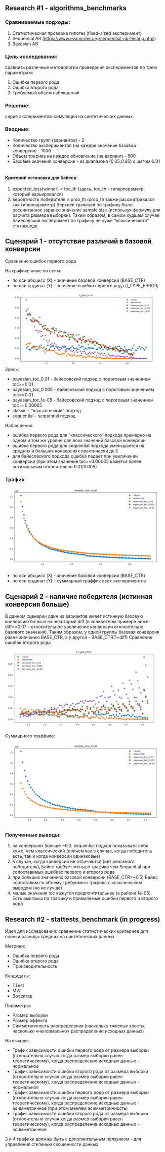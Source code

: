 ## Research #1 - algorithms_benchmarks

### Сравниваемые подходы:
1. Статистическая проверка гипотез (fixed-sized эксперимент)
2. Sequential AB (https://www.evanmiller.org/sequential-ab-testing.html)
3. Bayesian AB


### Цель исследования: 

сравнить различные методологии проведения экспериментов по трем параметрам:

1. Ошибка первого рода
2. Ошибка второго рода
3. Требуемый объем наблюдений

### Решение: 

серия экспериментов-симуляций на синтетических данных

### Вводные:

- Количество групп (вариантов) - 2
- Количество экспериментов (на каждое значение базовой конверсии) - 1000
- Объем трафика на каждое обновление (на вариант) - 500
- Базовые значения конверсии - из диапазона (0.05;0.95) с шагом 0.01
 
#### Критерий остановки для Байеса:

1. expected_loss(winner) < toc_th (здесь, toc_th - гиперпараметр, который варьировался)
2. вероятность победителя > prob_th (prob_th также рассматривался как гиперпараметр)
Верхней границей по трафику было рассчитанное заранее значение sample size (используя формулу для расчета размера выборки). Таким образом, в самом худшем случае Байесовский эксперимент по трафику не хуже “классического” статвывода.

## Сценарий 1 - отсутствие различий в базовой конверсии

Сравнение ошибок первого рода

На графике ниже по осям:
* по оси абсцисс (X) - значение базовой конверсии (BASE_CTR)
* по оси ординат (Y) - значение ошибки первого рода (I_TYPE_ERROR)

![alt text](https://github.com/Fimochka/AB_benchmarks/blob/main/algorithms_benchmark/reports/I_type_errors.png?raw=true)
Здесь:
* bayesian_toc_0.01 - байесовский подход с пороговым значением toc==0.01
* bayesian_toc_0.005 - байесовский подход с пороговым значением toc==0.01
* bayesian_toc_1e-05 - байесовский подход с пороговым значением toc==0.00005
* classic - “классический“ подход
* sequential - sequential подход

Наблюдения:
* ошибка первого рода для “классического“ подхода примерно на одном и том же уровне для всех значений базовой конверсии
* ошибка первого рода для sequential подхода уменьшается на средних и больших конверсиях практически до 0
* для байесовского подхода ошибка падает при увеличении конверсии (при этом значение toc==0.00005 кажется более оптимальным относительно 0.01/0.005)

### Трафик 

![alt text](https://github.com/Fimochka/AB_benchmarks/blob/main/algorithms_benchmark/reports/traffic.png?raw=true)

* по оси абсцисс (X) - значение базовой конверсии (BASE_CTR)
* по оси ординат (Y) - суммарный траффик всех экспериментов

## Сценарий 2 - наличие победителя (истинная конверсия больше)

В данном сценарии один из вариантов имеет истинную базовую конверсию больше на некоторый diff (в конкретном примере ниже diff==0.07 - относительное увеличение конверсии относительно базового значения),
Таким образом, у одной группы базовая конверсия равна значению BASE_CTR, а у другой - BASE_CTR(1+diff)
Сравнение ошибок второго рода

![alt text](https://github.com/Fimochka/AB_benchmarks/blob/main/algorithms_benchmark/reports/II_type_error.png?raw=true)

Суммарного траффика:

![alt text](https://github.com/Fimochka/AB_benchmarks/blob/main/algorithms_benchmark/reports/traffic_2_sc.png?raw=true)

### Полученные выводы:

1. на конверсиях больше ~0.3, sequential подход показывает себя хуже, чем классический (причем как в случае, когда победитель есть, так и когда конверсии одинаковые)
2. в случае, когда конверсии не отличаются (нет реального победителя), Байес требует меньше трафика чем Sequential при сопоставимых ошибках первого и второго рода
3. при больших значениях базовой конверсии (BASE_CTR>~0.5) Байес сопоставим по объему требуемого трафика с классическим выводом (но не лучше)
4. малые значения toc кажутся предпочтительнее (в районе 1e-05). Есть выигрыш по трафику и приемлемые ошибки первого и второго рода


## Research #2 - stattests_benchmark (in progress)

Идея для исследования: сравнение статистических критериев для оценки разницы средних на синтетических данных

Метрики: 
- Ошибка первого рода
- Ошибка второго рода
- Производительность

Кандидаты:
- TTest
- MW
- Bootstrap

Параметры:
- Размер выборки
- Размер эффекта
- Симметричность распределения (насколько тяжелые хвосты, насколько «ненормально» распределение исходных данных)

На выходе:

- График зависимости ошибки первого рода от размера выборки (относительно случая когда размер выборки равен теоретическому), когда распределение исходных данных - нормальное
- График зависимости ошибки второго рода от размера выборки (относительно случая когда размер выборки равен теоретическому), когда распределение исходных данных - нормальное
- График зависимости ошибки первого рода от размера выборки (относительно случая когда размер выборки равен теоретическому), когда распределение исходных данных - асимметричное (при этом меняем асимметричность)
- График зависимости ошибки второго рода от размера выборки (относительно случая когда размер выборки равен теоретическому), когда распределение исходных данных - асимметричное

3 и 4 графики должны быть с дополнительным ползунком - для управления степенью скошенности данных
